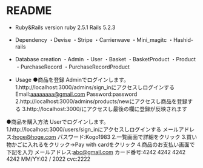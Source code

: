 # README

* Ruby&Rails version
ruby 2.5.1
Rails 5.2.3

* Dependency
・Devise
・Stripe
・Carrierwave
・Mini_magitc
・Hashid-rails

* Database creation
・Admin
・User
・Basket
・BasketProduct
・Product 
・PurchaseRecord
・PurchaseRecordProduct

* Usage
●商品を登録
Adminでログインします。
1.http://localhost:3000/admins/sign_inにアクセスしログインする
Email:aaaaaaaa@gmail.com
Password:password
2.http://localhost:3000/admins/products/newにアクセスし商品を登録する
3.http://localhost:3000/にアクセスし最後の欄に登録が反映されます

●商品を購入方法
Userでログインします。
1.http://localhost:3000/users/sign_inにアクセスしログインする
メールアドレス:hoge@hoge.com
パスワード:Kogo1983
2.一覧画面で詳細をクリック
3.買い物かごに入れるをクリック→Pay with cardをクリック
4.商品のお支払い画面で下記を入力
メールアドレス:abc@gmail.com
カード番号:4242 4242 4242 4242
MM/YY:02 / 2022
cvc:2222
